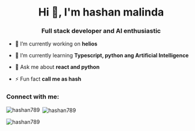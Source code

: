 <h1 align="center">Hi 👋, I'm hashan malinda</h1>
<h3 align="center">Full stack developer and AI enthusiastic</h3>

- 🔭 I’m currently working on **helios**

- 🌱 I’m currently learning **Typescript, python ang Artificial Intelligence**

- 💬 Ask me about **react and python**

- ⚡ Fun fact **call me as hash**

<h3 align="left">Connect with me:</h3>
<p align="left">
</p>


<p><img align="left" src="https://github-readme-stats.vercel.app/api/top-langs?username=hashan789&show_icons=true&locale=en&layout=compact" alt="hashan789" /></p>

<p>&nbsp;<img align="center" src="https://github-readme-stats.vercel.app/api?username=hashan789&show_icons=true&locale=en" alt="hashan789" /></p>

<p><img align="center" src="https://github-readme-streak-stats.herokuapp.com/?user=hashan789&" alt="hashan789" /></p>
